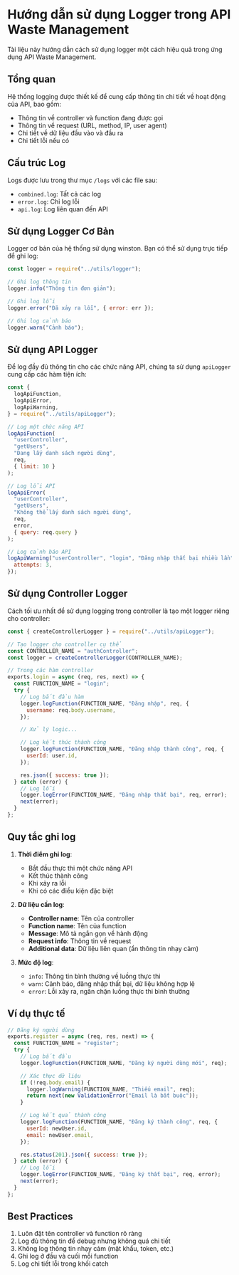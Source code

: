 # Hướng dẫn sử dụng Logger trong API Waste Management

Tài liệu này hướng dẫn cách sử dụng logger một cách hiệu quả trong ứng dụng API Waste Management.

## Tổng quan

Hệ thống logging được thiết kế để cung cấp thông tin chi tiết về hoạt động của API, bao gồm:

- Thông tin về controller và function đang được gọi
- Thông tin về request (URL, method, IP, user agent)
- Chi tiết về dữ liệu đầu vào và đầu ra
- Chi tiết lỗi nếu có

## Cấu trúc Log

Logs được lưu trong thư mục `/logs` với các file sau:

- `combined.log`: Tất cả các log
- `error.log`: Chỉ log lỗi
- `api.log`: Log liên quan đến API

## Sử dụng Logger Cơ Bản

Logger cơ bản của hệ thống sử dụng winston. Bạn có thể sử dụng trực tiếp để ghi log:

```javascript
const logger = require("../utils/logger");

// Ghi log thông tin
logger.info("Thông tin đơn giản");

// Ghi log lỗi
logger.error("Đã xảy ra lỗi", { error: err });

// Ghi log cảnh báo
logger.warn("Cảnh báo");
```

## Sử dụng API Logger

Để log đầy đủ thông tin cho các chức năng API, chúng ta sử dụng `apiLogger` cung cấp các hàm tiện ích:

```javascript
const {
  logApiFunction,
  logApiError,
  logApiWarning,
} = require("../utils/apiLogger");

// Log một chức năng API
logApiFunction(
  "userController",
  "getUsers",
  "Đang lấy danh sách người dùng",
  req,
  { limit: 10 }
);

// Log lỗi API
logApiError(
  "userController",
  "getUsers",
  "Không thể lấy danh sách người dùng",
  req,
  error,
  { query: req.query }
);

// Log cảnh báo API
logApiWarning("userController", "login", "Đăng nhập thất bại nhiều lần", req, {
  attempts: 3,
});
```

## Sử dụng Controller Logger

Cách tối ưu nhất để sử dụng logging trong controller là tạo một logger riêng cho controller:

```javascript
const { createControllerLogger } = require("../utils/apiLogger");

// Tạo logger cho controller cụ thể
const CONTROLLER_NAME = "authController";
const logger = createControllerLogger(CONTROLLER_NAME);

// Trong các hàm controller
exports.login = async (req, res, next) => {
  const FUNCTION_NAME = "login";
  try {
    // Log bắt đầu hàm
    logger.logFunction(FUNCTION_NAME, "Đăng nhập", req, {
      username: req.body.username,
    });

    // Xử lý logic...

    // Log kết thúc thành công
    logger.logFunction(FUNCTION_NAME, "Đăng nhập thành công", req, {
      userId: user.id,
    });

    res.json({ success: true });
  } catch (error) {
    // Log lỗi
    logger.logError(FUNCTION_NAME, "Đăng nhập thất bại", req, error);
    next(error);
  }
};
```

## Quy tắc ghi log

1. **Thời điểm ghi log**:

   - Bắt đầu thực thi một chức năng API
   - Kết thúc thành công
   - Khi xảy ra lỗi
   - Khi có các điều kiện đặc biệt

2. **Dữ liệu cần log**:

   - **Controller name**: Tên của controller
   - **Function name**: Tên của function
   - **Message**: Mô tả ngắn gọn về hành động
   - **Request info**: Thông tin về request
   - **Additional data**: Dữ liệu liên quan (ẩn thông tin nhạy cảm)

3. **Mức độ log**:
   - `info`: Thông tin bình thường về luồng thực thi
   - `warn`: Cảnh báo, đăng nhập thất bại, dữ liệu không hợp lệ
   - `error`: Lỗi xảy ra, ngăn chặn luồng thực thi bình thường

## Ví dụ thực tế

```javascript
// Đăng ký người dùng
exports.register = async (req, res, next) => {
  const FUNCTION_NAME = "register";
  try {
    // Log bắt đầu
    logger.logFunction(FUNCTION_NAME, "Đăng ký người dùng mới", req);

    // Xác thực dữ liệu
    if (!req.body.email) {
      logger.logWarning(FUNCTION_NAME, "Thiếu email", req);
      return next(new ValidationError("Email là bắt buộc"));
    }

    // Log kết quả thành công
    logger.logFunction(FUNCTION_NAME, "Đăng ký thành công", req, {
      userId: newUser.id,
      email: newUser.email,
    });

    res.status(201).json({ success: true });
  } catch (error) {
    // Log lỗi
    logger.logError(FUNCTION_NAME, "Đăng ký thất bại", req, error);
    next(error);
  }
};
```

## Best Practices

1. Luôn đặt tên controller và function rõ ràng
2. Log đủ thông tin để debug nhưng không quá chi tiết
3. Không log thông tin nhạy cảm (mật khẩu, token, etc.)
4. Ghi log ở đầu và cuối mỗi function
5. Log chi tiết lỗi trong khối catch
